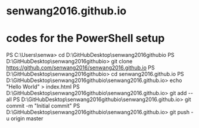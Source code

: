 # senwang2016.github.io

# codes for the PowerShell setup
PS C:\Users\senwa> cd D:\GitHubDesktop\senwang2016githubio
PS D:\GitHubDesktop\senwang2016githubio> git clone https://github.com/senwang2016/senwang2016.github.io
PS D:\GitHubDesktop\senwang2016githubio> cd senwang2016.github.io
PS D:\GitHubDesktop\senwang2016githubio\senwang2016.github.io> echo "Hello World" > index.html
PS D:\GitHubDesktop\senwang2016githubio\senwang2016.github.io> git add --all
PS D:\GitHubDesktop\senwang2016githubio\senwang2016.github.io> git commit -m "Initial commit"
PS D:\GitHubDesktop\senwang2016githubio\senwang2016.github.io> git push -u origin master

